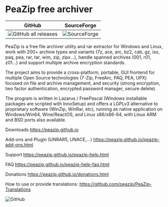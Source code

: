 PeaZip free archiver
======

| GitHub | SourceForge |
|     :---:      |     :---:      |
| ![GitHub all releases](https://img.shields.io/github/downloads/peazip/PeaZip/total)    | ![SourceForge](https://img.shields.io/sourceforge/dt/peazip)     |

PeaZip is a free file archiver utility and rar extractor for Windows and Linux, work with 200+ archive types and variants (7z, ace, arc, bz2, cab, gz, iso, paq, pea, rar, tar, wim, zip, zipx...), handle spanned archives (001, r01, z01...) and support multiple archive encryption standards.

The project aims to provide a cross-platform, portable, GUI frontend for multiple Open Source technologies (7-Zip, FreeArc, PAQ, PEA, UPX) focused on file and archive management, and security (strong encryption, two factor authentication, encrypted password manager, secure delete).

The program is written in Lazarus / FreePascal (Windows installable packages are scripted with InnoSetup) and offers a LGPLv3 alternative to proprietary software (WinZip, WinRar, etc), running as native application on Windows/Win64, Wine/ReactOS, and Linux x86/x86-64, with Linux ARM and BSD ports also available.

Downloads https://peazip.github.io

Add-ons and Plugin (UNRAR5, UNACE,...) https://peazip.github.io/peazip-add-ons.html

Support https://peazip.github.io/peazip-help.html

FAQ https://peazip.github.io/peazip-help-faq.html

Donations https://peazip.github.io/donations.html

How to use or provide translations: https://github.com/peazip/PeaZip-Translations

![GitHub](https://img.shields.io/github/license/peazip/PeaZip)
